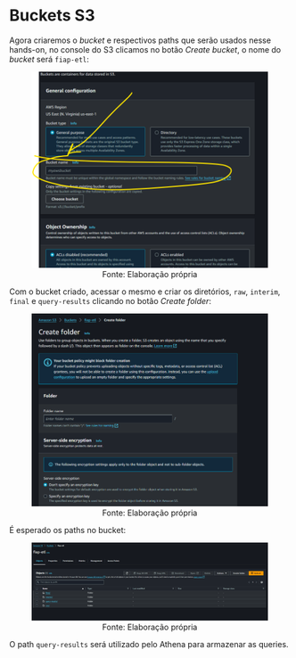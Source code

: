 # Buckets S3

Agora criaremos o *bucket* e respectivos paths que serão usados nesse hands-on, no console do S3 clicamos no botão *Create bucket*, o nome do *bucket* será `fiap-etl`:

<div align="center">
  <figure>
    <img src="s3_1.png" alt="">
    <figcaption>
      Fonte: Elaboração própria
    </figcaption>
  </figure>
</div>

Com o bucket criado, acessar o mesmo e criar os diretórios, `raw`, `interim`, `final` e `query-results` clicando no botão *Create folder*:

<div align="center">
  <figure>
    <img src="s3_2.png" alt="">
    <figcaption>
      Fonte: Elaboração própria
    </figcaption>
  </figure>
</div>

É esperado os paths no bucket:

<div align="center">
  <figure>
    <img src="s3_3.png" alt="">
    <figcaption>
      Fonte: Elaboração própria
    </figcaption>
  </figure>
</div>

O path `query-results` será utilizado pelo Athena para armazenar as queries.
